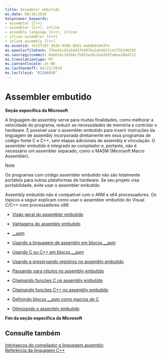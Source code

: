 ```yaml
---
title: Assembler embutido
ms.date: 08/30/2018
helpviewer_keywords:
- assembler [C++]
- assembler [C++], inline
- assembly language [C++], inline
- inline assembler [C++]
- inline assembly [C++]
ms.assetid: 7e13f18f-3628-4306-8b81-4a6d09c043fe
ms.openlocfilehash: f2be42cd5ab4d335d076a1eb4627c41f5b340350
ms.sourcegitcommit: 0ab61bc3d2b6cfbd52a16c6ab2b97a8ea1864f12
ms.translationtype: MT
ms.contentlocale: pt-BR
ms.lasthandoff: 04/23/2019
ms.locfileid: "62166939"
---
```

# <a name="inline-assembler"></a>Assembler embutido

**Seção específica da Microsoft**

A linguagem de assembly serve para muitas finalidades, como melhorar a velocidade do programa, reduzir as necessidades de memória e controlar o hardware. É possível usar o assembler embutido para inserir instruções da linguagem de assembly incorporada diretamente em seus programas de código-fonte C e C++, sem etapas adicionais de assembly e vinculação. O assembler embutido é integrado ao compilador e, portanto, não é necessário um assembler separado, como o MASM (Microsoft Macro Assembler).

> [!NOTE]
>  Os programas com código assembler embutido não são totalmente portáteis para outras plataformas de hardware. Se seu projeto visa portabilidade, evite usar o assembler embutido.

Assembly embutido não é compatível com o ARM e x64 processadores.  Os tópicos a seguir explicam como usar o assembler embutido do Visual C/C++ com processadores x86:

- [Visão geral do assembler embutido](../../assembler/inline/inline-assembler-overview.md)

- [Vantagens do assembly embutido](../../assembler/inline/advantages-of-inline-assembly.md)

- [__asm](../../assembler/inline/asm.md)

- [Usando a linguagem de assembly em blocos __asm](../../assembler/inline/using-assembly-language-in-asm-blocks.md)

- [Usando C ou C++ em blocos __asm](../../assembler/inline/using-c-or-cpp-in-asm-blocks.md)

- [Usando e preservando registros no assembly embutido](../../assembler/inline/using-and-preserving-registers-in-inline-assembly.md)

- [Passando para rótulos no assembly embutido](../../assembler/inline/jumping-to-labels-in-inline-assembly.md)

- [Chamando funções C no assembly embutido](../../assembler/inline/calling-c-functions-in-inline-assembly.md)

- [Chamando funções C++ no assembly embutido](../../assembler/inline/calling-cpp-functions-in-inline-assembly.md)

- [Definindo blocos __asm como macros de C](../../assembler/inline/defining-asm-blocks-as-c-macros.md)

- [Otimizando o assembly embutido](../../assembler/inline/optimizing-inline-assembly.md)

**Fim da seção específica da Microsoft**

## <a name="see-also"></a>Consulte também

[Intrínsecos do compilador e linguagem assembly](../../intrinsics/compiler-intrinsics-and-assembly-language.md)<br/>
[Referência da linguagem C++](../../cpp/cpp-language-reference.md)<br/>